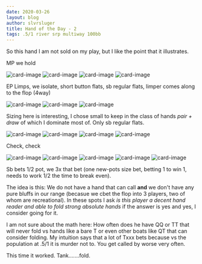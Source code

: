 ```yaml
---
date: 2020-03-26
layout: blog
author: slvrsluger
title: Hand of the Day - 2
tags: .5/1 river srp multiway 100bb
---
```


So this hand I am not sold on my play, but I like the point that it illustrates.

MP we hold

![card-image](/assets/cards/AH.svg#inline)
![card-image](/assets/cards/KC.svg#inline)
![card-image](/assets/cards/QS.svg#inline)
![card-image](/assets/cards/JH.svg#inline)

EP Limps, we isolate, short button flats, sb regular flats, limper comes along to the flop (4way)

![card-image](/assets/cards/QD.svg#inline)
![card-image](/assets/cards/TS.svg#inline)
![card-image](/assets/cards/3H.svg#inline)

Sizing here is interesting, I chose small to keep in the class of hands _pair + draw_ of which I dominate most of. Only sb regular flats.

![card-image](/assets/cards/QD.svg#inline)
![card-image](/assets/cards/TS.svg#inline)
![card-image](/assets/cards/3H.svg#inline)
![card-image](/assets/cards/TD.svg#inline)

Check, check

![card-image](/assets/cards/QD.svg#inline)
![card-image](/assets/cards/TS.svg#inline)
![card-image](/assets/cards/3H.svg#inline)
![card-image](/assets/cards/TD.svg#inline)
![card-image](/assets/cards/2S.svg#inline)

Sb bets 1/2 pot, we 3x that bet (one new-pots size bet, betting 1 to win 1, needs to work 1/2 the time to break even).

The idea is this: We do not have a hand that can call **and** we don't have any pure bluffs in our range (becasue we cbet the flop into 3 players, two of whom are recreational). In these spots I ask _is this player a decent hand reader and able to fold strong absolute hands_ if the answer is yes and yes, I consider going for it.

I am not sure about the math here: How often does he have QQ or TT that will never fold vs hands like a bare T or even other boats like QT that can consider folding. My intuition says that a lot of Txxx bets because vs the population at .5/1 it is murder not to. You get called by worse very often.

This time it worked. Tank.......fold. 
